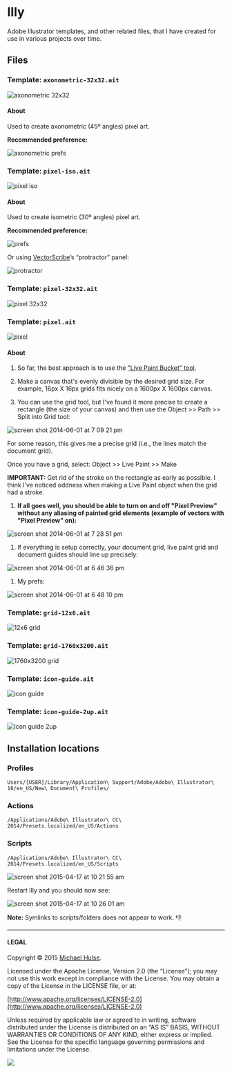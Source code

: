# Illy

Adobe Illustrator templates, and other related files, that I have created for use in various projects over time.

## Files

### Template: `axonometric-32x32.ait`

![axonometric 32x32](axonometric-32x32.png)

#### About

Used to create axonometric (45º angles) pixel art.

**Recommended preference:**

![axonometric prefs](https://cloud.githubusercontent.com/assets/218624/7830147/7f363db0-03fe-11e5-9855-6706f60539ed.png)

### Template: `pixel-iso.ait`

![pixel iso](pixel-iso.png)

#### About

Used to create isometric (30º angles) pixel art.

**Recommended preference:**

![prefs](https://cloud.githubusercontent.com/assets/218624/7808217/959eb1b2-0346-11e5-8374-60901433dc60.jpg)

Or using [VectorScribe](http://www.astutegraphics.com/software/vectorscribe/)’s “protractor” panel:

![protractor](https://cloud.githubusercontent.com/assets/218624/7808216/959ac55c-0346-11e5-8c89-2b478fd23ca0.jpg)

### Template: `pixel-32x32.ait`

![pixel 32x32](pixel-32x32.png)

### Template: `pixel.ait`

![pixel](pixel.png)

#### About

1. So far, the best approach is to use the ["Live Paint Bucket" tool](http://www.sketchypictures.com/1511/creating-pixel-art-in-illustrator/).

1. Make a canvas that's evenly divisible by the desired grid size. For example, 16px X 16px grids fits nicely on a 1600px X 1600px canvas.

1. You can use the grid tool, but I've found it more precise to create a rectangle (the size of your canvas) and then use the Object >> Path >> Split into Grid tool:

 ![screen shot 2014-06-01 at 7 09 21 pm](https://cloud.githubusercontent.com/assets/218624/3143450/feac1dae-e9fa-11e3-9467-110591200dfe.png)

 For some reason, this gives me a precise grid (i.e., the lines match the document grid).

 Once you have a grid, select: Object >> Live Paint >> Make

 **IMPORTANT:** Get rid of the stroke on the rectangle as early as possible. I think I've noticed oddness when making a Live Paint object when the grid had a stroke.

1. **If all goes well, you should be able to turn on and off "Pixel Preview" without any aliasing of painted grid elements (example of vectors with "Pixel Preview" on):**

 ![screen shot 2014-06-01 at 7 28 51 pm](https://cloud.githubusercontent.com/assets/218624/3143509/b8853452-e9fd-11e3-9764-55f1cd5a4df8.png)

1. If everything is setup correctly, your document grid, live paint grid and document guides should line up precisely:

 ![screen shot 2014-06-01 at 6 46 36 pm](https://cloud.githubusercontent.com/assets/218624/3143389/d582ea96-e9f7-11e3-9239-f5aa875bdd26.png)

1. My prefs:

![screen shot 2014-06-01 at 6 48 10 pm](https://cloud.githubusercontent.com/assets/218624/3143409/a8034150-e9f8-11e3-82c0-ac07a16abe6e.png)

### Template: `grid-12x6.ait`

![12x6 grid](grid-12x6.png)

### Template: `grid-1760x3200.ait`

![1760x3200 grid](grid-1760x3200.png)

### Template: `icon-guide.ait`

![icon guide](icon-guide.png)

### Template: `icon-guide-2up.ait`

![icon guide 2up](icon-guide-2up.png)

## Installation locations

### Profiles

```text
Users/[USER]/Library/Application\ Support/Adobe/Adobe\ Illustrator\ 18/en_US/New\ Document\ Profiles/
```

### Actions

```text
/Applications/Adobe\ Illustrator\ CC\ 2014/Presets.localized/en_US/Actions
```

### Scripts

```text
/Applications/Adobe\ Illustrator\ CC\ 2014/Presets.localized/en_US/Scripts
```

![screen shot 2015-04-17 at 10 21 55 am](https://cloud.githubusercontent.com/assets/218624/7207073/a04c2398-e4eb-11e4-82c1-9afee2f28186.png)

Restart Illy and you should now see:

![screen shot 2015-04-17 at 10 26 01 am](https://cloud.githubusercontent.com/assets/218624/7207289/228b696c-e4ed-11e4-939f-b7ac2672bc12.png)

**Note:** Symlinks to scripts/folders does not appear to work. :-1:

---

#### LEGAL

Copyright © 2015 [Michael Hulse](http://mky.io).

Licensed under the Apache License, Version 2.0 (the “License”); you may not use this work except in compliance with the License. You may obtain a copy of the License in the LICENSE file, or at:

[http://www.apache.org/licenses/LICENSE-2.0](http://www.apache.org/licenses/LICENSE-2.0)

Unless required by applicable law or agreed to in writing, software distributed under the License is distributed on an “AS IS” BASIS, WITHOUT WARRANTIES OR CONDITIONS OF ANY KIND, either express or implied. See the License for the specific language governing permissions and limitations under the License.

<img src="https://github.global.ssl.fastly.net/images/icons/emoji/octocat.png">